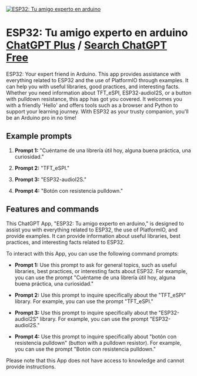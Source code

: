 
[![ESP32: Tu amigo experto en arduino](https://files.oaiusercontent.com/file-QEH7WCF2qQitz7w2GmTCFWKD?se=2123-10-18T12%3A36%3A18Z&sp=r&sv=2021-08-06&sr=b&rscc=max-age%3D31536000%2C%20immutable&rscd=attachment%3B%20filename%3DDALL%25C2%25B7E%25202023-11-11%252013.35.34%2520-%2520A%2520senior%2520Arduino%2520programmer%2520in%2520a%2520comic-style%2520illustration%252C%2520focused%2520on%2520his%2520work%2520in%2520a%2520modern%2520tech%2520workspace.%2520He%2527s%2520a%2520middle-aged%2520Hispanic%2520man%2520with%2520short%2520.png&sig=QhasBGnsbSt1RpzxDn/cyE89fYbeRY0fDseYBjVctyU%3D)](https://chat.openai.com/g/g-3jAh7frQM-esp32-tu-amigo-experto-en-arduino)

# ESP32: Tu amigo experto en arduino [ChatGPT Plus](https://chat.openai.com/g/g-3jAh7frQM-esp32-tu-amigo-experto-en-arduino) / [Search ChatGPT Free](https://gptcall.net/index.html#/?search=ESP32%3A%20Tu%20amigo%20experto%20en%20arduino)

ESP32: Your expert friend in Arduino. This app provides assistance with everything related to ESP32 and the use of PlatformIO through examples. It can help you with useful libraries, good practices, and interesting facts. Whether you need information about TFT_eSPI, ESP32-audioI2S, or a button with pulldown resistance, this app has got you covered. It welcomes you with a friendly 'Hello' and offers tools such as a browser and Python to support your learning journey. With ESP32 as your trusty companion, you'll be an Arduino pro in no time!

## Example prompts

1. **Prompt 1:** "Cuéntame de una librería útil hoy, alguna buena práctica,  una curiosidad."

2. **Prompt 2:** "TFT_eSPI."

3. **Prompt 3:** "ESP32-audioI2S."

4. **Prompt 4:** "Botón con resistencia pulldown."

## Features and commands

This ChatGPT App, "ESP32: Tu amigo experto en arduino," is designed to assist you with everything related to ESP32, the use of PlatformIO, and provide examples. It can provide information about useful libraries, best practices, and interesting facts related to ESP32.

To interact with this App, you can use the following command prompts:

- **Prompt 1:** Use this prompt to ask for general topics, such as useful libraries, best practices, or interesting facts about ESP32. For example, you can use the prompt "Cuéntame de una librería útil hoy, alguna buena práctica,  una curiosidad."

- **Prompt 2:** Use this prompt to inquire specifically about the "TFT_eSPI" library. For example, you can use the prompt "TFT_eSPI."

- **Prompt 3:** Use this prompt to inquire specifically about the "ESP32-audioI2S" library. For example, you can use the prompt "ESP32-audioI2S."

- **Prompt 4:** Use this prompt to inquire specifically about "botón con resistencia pulldown" (button with a pulldown resistor). For example, you can use the prompt "Botón con resistencia pulldown."

Please note that this App does not have access to knowledge and cannot provide instructions.


